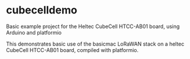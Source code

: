 # cubecelldemo
Basic example project for the Heltec CubeCell HTCC-AB01 board, using Arduino and platformio

This demonstrates basic use of the basicmac LoRaWAN stack on a heltec CubeCell HTCC-AB01 board, compiled with platformio.
